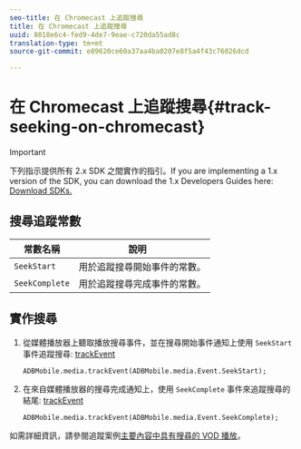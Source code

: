 ```yaml
---
seo-title: 在 Chromecast 上追蹤搜尋
title: 在 Chromecast 上追蹤搜尋
uuid: 8018e6c4-fed9-4de7-9eae-c720da55ad8c
translation-type: tm+mt
source-git-commit: e89620ce60a37aa4ba0207e8f5a4f43c76026dcd

---
```



# 在 Chromecast 上追蹤搜尋{#track-seeking-on-chromecast}

>[!IMPORTANT]
>
>下列指示提供所有 2.x SDK 之間實作的指引。If you are implementing a 1.x version of the SDK, you can download the 1.x Developers Guides here: [Download SDKs.](/help/sdk-implement/download-sdks.md)

## 搜尋追蹤常數

| 常數名稱 | 說明     |
|---|---|
| `SeekStart` | 用於追蹤搜尋開始事件的常數。 |
| `SeekComplete` | 用於追蹤搜尋完成事件的常數。 |

## 實作搜尋

1. 從媒體播放器上聽取播放搜尋事件，並在搜尋開始事件通知上使用 `SeekStart` 事件追蹤搜尋: [trackEvent](https://adobe-marketing-cloud.github.io/media-sdks/reference/chromecast/ADBMobile.media.html#.trackEvent)

   ```
   ADBMobile.media.trackEvent(ADBMobile.media.Event.SeekStart); 
   ```

1. 在來自媒體播放器的搜尋完成通知上，使用 `SeekComplete` 事件來追蹤搜尋的結尾: [trackEvent](https://adobe-marketing-cloud.github.io/media-sdks/reference/chromecast/ADBMobile.media.html#.trackEvent)

   ```
   ADBMobile.media.trackEvent(ADBMobile.media.Event.SeekComplete); 
   ```

如需詳細資訊，請參閱追蹤案例[主要內容中具有搜尋的 VOD 播放](/help/sdk-implement/tracking-scenarios/vod-seeking.md)。
